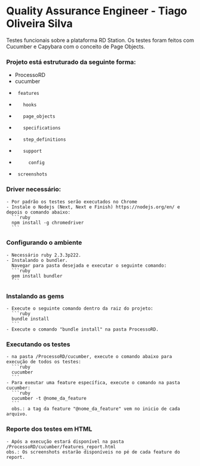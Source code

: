 # Quality Assurance Engineer - Tiago Oliveira Silva
  Testes funcionais sobre a plataforma RD Station. Os testes foram feitos com Cucumber e Capybara com o conceito de Page Objects.

### Projeto está estruturado da seguinte forma: ###

-  ProcessoRD
-    cucumber
-      features
-        hooks
-        page_objects
-        specifications
-        step_definitions
-        support
-          config
-      screenshots

### Driver necessário: ###
    - Por padrão os testes serão executados no Chrome
    - Instale o Nodejs (Next, Next e Finish) https://nodejs.org/en/ e depois o comando abaixo:
      ```ruby
      npm install -g chromedriver
      ```

### Configurando o ambiente ###

    - Necessário ruby 2.3.3p222.
    - Instalando o bundler.
      Navegar para pasta desejada e executar o seguinte comando:
      ```ruby
      gem install bundler
      ```
### Instalando as gems ###
    - Execute o seguinte comando dentro da raiz do projeto:
      ```ruby
      bundle install
      ```
    - Execute o comando "bundle install" na pasta ProcessoRD.

### Executando os testes ###

    - na pasta /ProcessoRD/cucumber, execute o comando abaixo para execução de todos os testes:
      ```ruby
      cucumber
      ```
    - Para exeutar uma feature específica, execute o comando na pasta cucumber:
      ```ruby
      cucumber -t @nome_da_feature
      ```
      obs.: a tag da feature "@nome_da_feature" vem no inicio de cada arquivo.

### Reporte dos testes em HTML ###
    - Após a execução estará disponível na pasta /ProcessoRD/cucumber/features_report.html
    obs.: Os screenshots estarão disponíveis no pé de cada feature do report.
